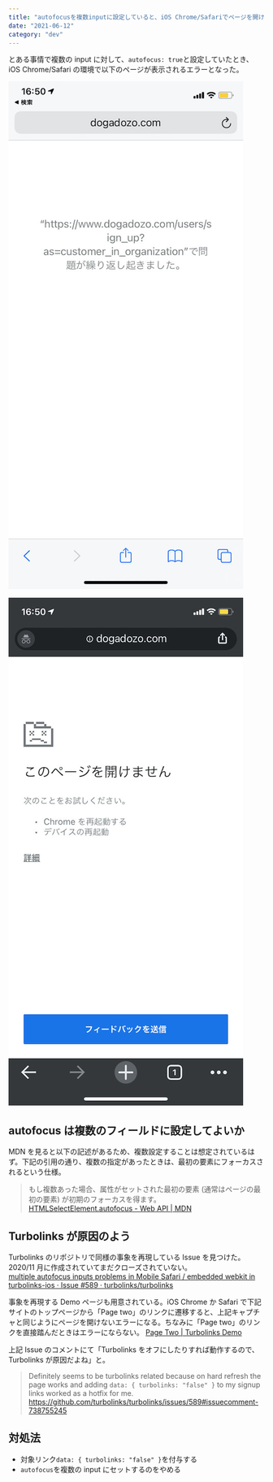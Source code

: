 ```yaml
---
title: "autofocusを複数inputに設定していると、iOS Chrome/Safariでページを開けない事象"
date: "2021-06-12"
category: "dev"
---
```


とある事情で複数の input に対して、`autofocus: true`と設定していたとき、iOS Chrome/Safari の環境で以下のページが表示されるエラーとなった。

![](ios-safari-error.jpeg)

![](ios-chrome-error.jpeg)

## autofocus は複数のフィールドに設定してよいか

MDN を見ると以下の記述があるため、複数設定することは想定されているはず。下記の引用の通り、複数の指定があったときは、最初の要素にフォーカスされるという仕様。

> もし複数あった場合、属性がセットされた最初の要素 (通常はページの最初の要素) が初期のフォーカスを得ます。
> [HTMLSelectElement.autofocus - Web API | MDN](https://developer.mozilla.org/ja/docs/Web/API/HTMLSelectElement/autofocus)

## Turbolinks が原因のよう

Turbolinks のリポジトリで同様の事象を再現している Issue を見つけた。2020/11 月に作成されていてまだクローズされていない。  
[multiple autofocus inputs problems in Mobile Safari / embedded webkit in turbolinks-ios · Issue #589 · turbolinks/turbolinks](https://github.com/turbolinks/turbolinks/issues/589)

事象を再現する Demo ページも用意されている。iOS Chrome か Safari で下記サイトのトップページから「Page two」のリンクに遷移すると、上記キャプチャと同じようにページを開けないエラーになる。ちなみに「Page two」のリンクを直接踏んだときはエラーにならない。
[Page Two | Turbolinks Demo](https://turbolinks-ios14-autofocus.glitch.me/)

上記 Issue のコメントにて「Turbolinks をオフにしたりすれば動作するので、Turbolinks が原因だよね」と。

> Definitely seems to be turbolinks related because on hard refresh the page works and adding `data: { turbolinks: "false" }` to my signup links worked as a hotfix for me.
> https://github.com/turbolinks/turbolinks/issues/589#issuecomment-738755245

## 対処法

- 対象リンク`data: { turbolinks: "false" }`を付与する
- `autofocus`を複数の input にセットするのをやめる
